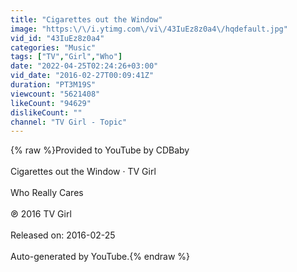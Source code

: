 ```yaml
---
title: "Cigarettes out the Window"
image: "https:\/\/i.ytimg.com\/vi\/43IuEz8z0a4\/hqdefault.jpg"
vid_id: "43IuEz8z0a4"
categories: "Music"
tags: ["TV","Girl","Who"]
date: "2022-04-25T02:24:26+03:00"
vid_date: "2016-02-27T00:09:41Z"
duration: "PT3M19S"
viewcount: "5621408"
likeCount: "94629"
dislikeCount: ""
channel: "TV Girl - Topic"
---
```

{% raw %}Provided to YouTube by CDBaby<br /><br />Cigarettes out the Window · TV Girl<br /><br />Who Really Cares<br /><br />℗ 2016 TV Girl<br /><br />Released on: 2016-02-25<br /><br />Auto-generated by YouTube.{% endraw %}

